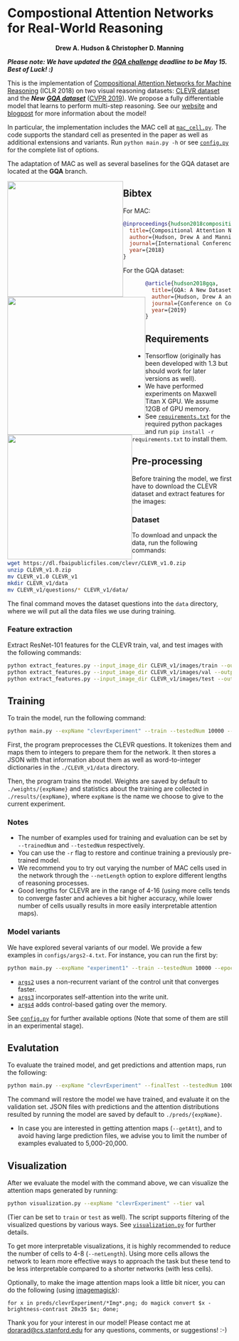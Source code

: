 # Compostional Attention Networks for Real-World Reasoning 
<p align="center">
  <b>Drew A. Hudson & Christopher D. Manning</b></span>
</p>

***Please note: We have updated the [GQA challenge](https://visualreasoning.net/challenge.html) deadline to be May 15. Best of Luck! :)***

This is the implementation of [Compositional Attention Networks for Machine Reasoning](https://arxiv.org/pdf/1803.03067.pdf) (ICLR 2018) on two visual reasoning datasets: [CLEVR dataset](http://cs.stanford.edu/people/jcjohns/clevr/) and the ***New*** [***GQA dataset***](https://visualreasoning.net) ([CVPR 2019](https://visualreasoning.net/gqaPaper.pdf)). We propose a fully differentiable model that learns to perform multi-step reasoning.
See our [website](https://cs.stanford.edu/people/dorarad/mac/) and [blogpost](https://cs.stanford.edu/people/dorarad/mac/blog.html) for more information about the model!

In particular, the implementation includes the MAC cell at [`mac_cell.py`](mac_cell.py). The code supports the standard cell as presented in the paper as well as additional extensions and variants. Run `python main.py -h` or see [`config.py`](config.py) for the complete list of options.

The adaptation of MAC as well as several baselines for the GQA dataset are located at the **GQA** branch.

<div align="center">
  <img src="https://cs.stanford.edu/people/dorarad/mac/imgs/cell.png" style="float:left" width="260px">
  <img src="https://cs.stanford.edu/people/dorarad/mac/imgs/visual.png" style="float:left" width="310px">
  <img src="https://cs.stanford.edu/people/dorarad/visual3.png" style="float:left" width="280px">
</div>

## Bibtex
For MAC:
```bibtex
@inproceedings{hudson2018compositional,
  title={Compositional Attention Networks for Machine Reasoning},
  author={Hudson, Drew A and Manning, Christopher D},
  journal={International Conference on Learning Representations (ICLR)},
  year={2018}
}
```

For the GQA dataset:
```bibtex
@article{hudson2018gqa,
  title={GQA: A New Dataset for Real-World Visual Reasoning and Compositional Question Answering},
  author={Hudson, Drew A and Manning, Christopher D},
  journal={Conference on Computer Vision and Pattern Recognition (CVPR)},
  year={2019}
}
```

## Requirements
- Tensorflow (originally has been developed with 1.3 but should work for later versions as well).
- We have performed experiments on Maxwell Titan X GPU. We assume 12GB of GPU memory.
- See [`requirements.txt`](requirements.txt) for the required python packages and run `pip install -r requirements.txt` to install them.

## Pre-processing
Before training the model, we first have to download the CLEVR dataset and extract features for the images:

### Dataset
To download and unpack the data, run the following commands:
```bash
wget https://dl.fbaipublicfiles.com/clevr/CLEVR_v1.0.zip
unzip CLEVR_v1.0.zip
mv CLEVR_v1.0 CLEVR_v1
mkdir CLEVR_v1/data
mv CLEVR_v1/questions/* CLEVR_v1/data/
```
The final command moves the dataset questions into the `data` directory, where we will put all the data files we use during training.

### Feature extraction
Extract ResNet-101 features for the CLEVR train, val, and test images with the following commands:

```bash
python extract_features.py --input_image_dir CLEVR_v1/images/train --output_h5_file CLEVR_v1/data/train.h5 --batch_size 32
python extract_features.py --input_image_dir CLEVR_v1/images/val --output_h5_file CLEVR_v1/data/val.h5 --batch_size 32
python extract_features.py --input_image_dir CLEVR_v1/images/test --output_h5_file CLEVR_v1/data/test.h5 --batch_size 32
```

## Training 
To train the model, run the following command:
```bash
python main.py --expName "clevrExperiment" --train --testedNum 10000 --epochs 25 --netLength 4 @configs/args.txt
```

First, the program preprocesses the CLEVR questions. It tokenizes them and maps them to integers to prepare them for the network. It then stores a JSON with that information about them as well as word-to-integer dictionaries in the `./CLEVR_v1/data` directory.

Then, the program trains the model. Weights are saved by default to `./weights/{expName}` and statistics about the training are collected in `./results/{expName}`, where `expName` is the name we choose to give to the current experiment. 

### Notes
- The number of examples used for training and evaluation can be set by `--trainedNum` and `--testedNum` respectively.
- You can use the `-r` flag to restore and continue training a previously pre-trained model. 
- We recommend you to try out varying the number of MAC cells used in the network through the `--netLength` option to explore different lengths of reasoning processes.
- Good lengths for CLEVR are in the range of 4-16 (using more cells tends to converge faster and achieves a bit higher accuracy, while lower number of cells usually results in more easily interpretable attention maps). 

### Model variants
We have explored several variants of our model. We provide a few examples in `configs/args2-4.txt`. For instance, you can run the first by: 
```bash
python main.py --expName "experiment1" --train --testedNum 10000 --epochs 40 --netLength 6 @configs/args2.txt
```
- [`args2`](configs/args2.txt) uses a non-recurrent variant of the control unit that converges faster.
- [`args3`](configs/args3.txt) incorporates self-attention into the write unit.
- [`args4`](configs/args4.txt) adds control-based gating over the memory.

See [`config.py`](config.py) for further available options (Note that some of them are still in an experimental stage).

## Evalutation
To evaluate the trained model, and get predictions and attention maps, run the following: 
```bash
python main.py --expName "clevrExperiment" --finalTest --testedNum 10000 --netLength 16 -r --getPreds --getAtt @configs/args.txt
```
The command will restore the model we have trained, and evaluate it on the validation set. JSON files with predictions and the attention distributions resulted by running the model are saved by default to `./preds/{expName}`.

- In case you are interested in getting attention maps (`--getAtt`), and to avoid having large prediction files, we advise you to limit the number of examples evaluated to 5,000-20,000.

## Visualization
After we evaluate the model with the command above, we can visualize the attention maps generated by running:
```bash
python visualization.py --expName "clevrExperiment" --tier val 
```
(Tier can be set to `train` or `test` as well). The script supports filtering of the visualized questions by various ways. See [`visualization.py`](visualization.py) for further details.

To get more interpretable visualizations, it is highly recommended to reduce the number of cells to 4-8 (`--netLength`). Using more cells allows the network to learn more effective ways to approach the task but these tend to be less interpretable compared to a shorter networks (with less cells).  

Optionally, to make the image attention maps look a little bit nicer, you can do the following (using [imagemagick](https://www.imagemagick.org)):
```
for x in preds/clevrExperiment/*Img*.png; do magick convert $x -brightness-contrast 20x35 $x; done;
```

Thank you for your interest in our model! Please contact me at dorarad@cs.stanford.edu for any questions, comments, or suggestions! :-)
